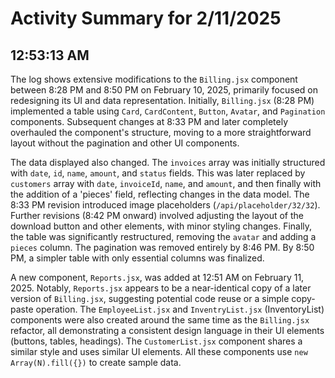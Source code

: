 # Activity Summary for 2/11/2025

## 12:53:13 AM
The log shows extensive modifications to the `Billing.jsx` component between 8:28 PM and 8:50 PM on February 10, 2025,  primarily focused on redesigning its UI and data representation.  Initially,  `Billing.jsx` (8:28 PM) implemented a table using  `Card`, `CardContent`, `Button`, `Avatar`, and `Pagination` components.  Subsequent changes at 8:33 PM and later completely overhauled the component's structure, moving to a more straightforward layout without the pagination and other UI components.

The data displayed also changed.  The `invoices` array was initially structured with `date`, `id`, `name`, `amount`, and `status` fields. This was later replaced by `customers` array with  `date`, `invoiceId`, `name`, and `amount`, and then finally with the addition of a 'pieces' field, reflecting changes in the data model.  The  8:33 PM revision introduced image placeholders (`/api/placeholder/32/32`).  Further revisions (8:42 PM onward) involved adjusting the layout of the download button and other elements, with minor styling changes. Finally,  the table was significantly restructured, removing the `avatar` and adding a `pieces` column. The pagination was removed entirely by 8:46 PM.  By 8:50 PM, a simpler table with only essential columns was finalized.

A new component, `Reports.jsx`, was added at 12:51 AM on February 11, 2025. Notably,  `Reports.jsx` appears to be a near-identical copy of a later version of `Billing.jsx`, suggesting potential code reuse or a simple copy-paste operation. The `EmployeeList.jsx` and `InventryList.jsx` (InventoryList) components were also created around the same time as the `Billing.jsx` refactor, all demonstrating a consistent design language in their UI elements (buttons, tables, headings).  The `CustomerList.jsx` component shares a similar style and uses similar UI elements.  All these components use  `new Array(N).fill({})` to create sample data.
